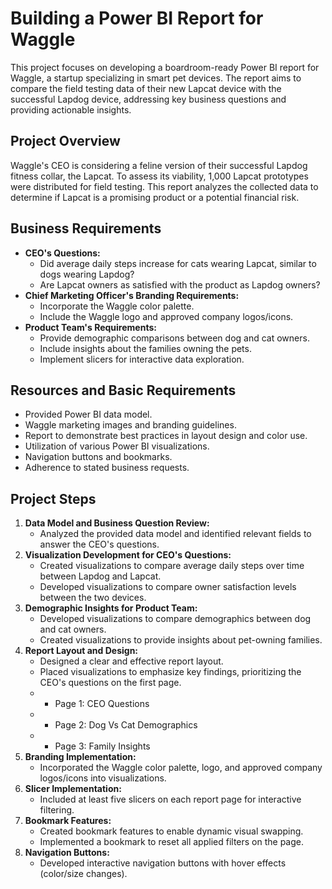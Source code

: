 # Building a Power BI Report for Waggle

This project focuses on developing a boardroom-ready Power BI report for Waggle, a startup specializing in smart pet devices. The report aims to compare the field testing data of their new Lapcat device with the successful Lapdog device, addressing key business questions and providing actionable insights.

## Project Overview

Waggle's CEO is considering a feline version of their successful Lapdog fitness collar, the Lapcat. To assess its viability, 1,000 Lapcat prototypes were distributed for field testing. This report analyzes the collected data to determine if Lapcat is a promising product or a potential financial risk.

## Business Requirements

* **CEO's Questions:**
    * Did average daily steps increase for cats wearing Lapcat, similar to dogs wearing Lapdog?
    * Are Lapcat owners as satisfied with the product as Lapdog owners?
* **Chief Marketing Officer's Branding Requirements:**
    * Incorporate the Waggle color palette.
    * Include the Waggle logo and approved company logos/icons.
* **Product Team's Requirements:**
    * Provide demographic comparisons between dog and cat owners.
    * Include insights about the families owning the pets.
    * Implement slicers for interactive data exploration.

## Resources and Basic Requirements

* Provided Power BI data model.
* Waggle marketing images and branding guidelines.
* Report to demonstrate best practices in layout design and color use.
* Utilization of various Power BI visualizations.
* Navigation buttons and bookmarks.
* Adherence to stated business requests.

## Project Steps

1.  **Data Model and Business Question Review:**
    * Analyzed the provided data model and identified relevant fields to answer the CEO's questions.
2.  **Visualization Development for CEO's Questions:**
    * Created visualizations to compare average daily steps over time between Lapdog and Lapcat.
    * Developed visualizations to compare owner satisfaction levels between the two devices.
3.  **Demographic Insights for Product Team:**
    * Developed visualizations to compare demographics between dog and cat owners.
    * Created visualizations to provide insights about pet-owning families.
4.  **Report Layout and Design:**
    * Designed a clear and effective report layout.
    * Placed visualizations to emphasize key findings, prioritizing the CEO's questions on the first page.
    * * Page 1: CEO Questions
    * * Page 2: Dog Vs Cat Demographics
    * * Page 3: Family Insights
5.  **Branding Implementation:**
    * Incorporated the Waggle color palette, logo, and approved company logos/icons into visualizations.
6.  **Slicer Implementation:**
    * Included at least five slicers on each report page for interactive filtering.
7.  **Bookmark Features:**
    * Created bookmark features to enable dynamic visual swapping.
    * Implemented a bookmark to reset all applied filters on the page.
8.  **Navigation Buttons:**
    * Developed interactive navigation buttons with hover effects (color/size changes).

